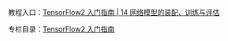 教程入口：[TensorFlow2 入门指南 | 14 网络模型的装配、训练与评估](https://blog.csdn.net/wjinjie/article/details/122331291?spm=1001.2014.3001.5501)

专栏目录：[TensorFlow2 入门指南](https://blog.csdn.net/wjinjie/category_9955855.html)
